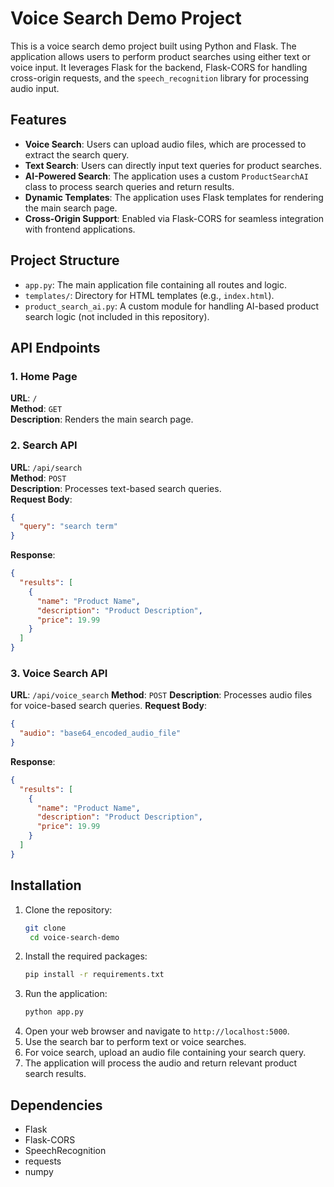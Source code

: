 # Voice Search Demo Project

This is a voice search demo project built using Python and Flask. The application allows users to perform product searches using either text or voice input. It leverages Flask for the backend, Flask-CORS for handling cross-origin requests, and the `speech_recognition` library for processing audio input.

## Features

- **Voice Search**: Users can upload audio files, which are processed to extract the search query.
- **Text Search**: Users can directly input text queries for product searches.
- **AI-Powered Search**: The application uses a custom `ProductSearchAI` class to process search queries and return results.
- **Dynamic Templates**: The application uses Flask templates for rendering the main search page.
- **Cross-Origin Support**: Enabled via Flask-CORS for seamless integration with frontend applications.

## Project Structure

- `app.py`: The main application file containing all routes and logic.
- `templates/`: Directory for HTML templates (e.g., `index.html`).
- `product_search_ai.py`: A custom module for handling AI-based product search logic (not included in this repository).

## API Endpoints

### 1. Home Page
**URL**: `/`  
**Method**: `GET`  
**Description**: Renders the main search page.

### 2. Search API
**URL**: `/api/search`  
**Method**: `POST`  
**Description**: Processes text-based search queries.  
**Request Body**: 
```json
{
  "query": "search term"
}
```
**Response**: 
```json
{
  "results": [
    {
      "name": "Product Name",
      "description": "Product Description",
      "price": 19.99
    }
  ]
}
```
### 3. Voice Search API
**URL**: `/api/voice_search`
**Method**: `POST`
**Description**: Processes audio files for voice-based search queries.
**Request Body**:
```json
{
  "audio": "base64_encoded_audio_file"
}
``` 
**Response**:
```json
{
  "results": [
    {
      "name": "Product Name",
      "description": "Product Description",
      "price": 19.99
    }
  ]
}
```

## Installation
1. Clone the repository:
   ```bash
   git clone
    cd voice-search-demo
    ```
2. Install the required packages:
    ```bash
    pip install -r requirements.txt
    ```
3. Run the application:
    ```bash 
    python app.py
    ```
4. Open your web browser and navigate to `http://localhost:5000`.
5. Use the search bar to perform text or voice searches.
6. For voice search, upload an audio file containing your search query.
7. The application will process the audio and return relevant product search results.
## Dependencies
- Flask
- Flask-CORS
- SpeechRecognition
- requests
- numpy

